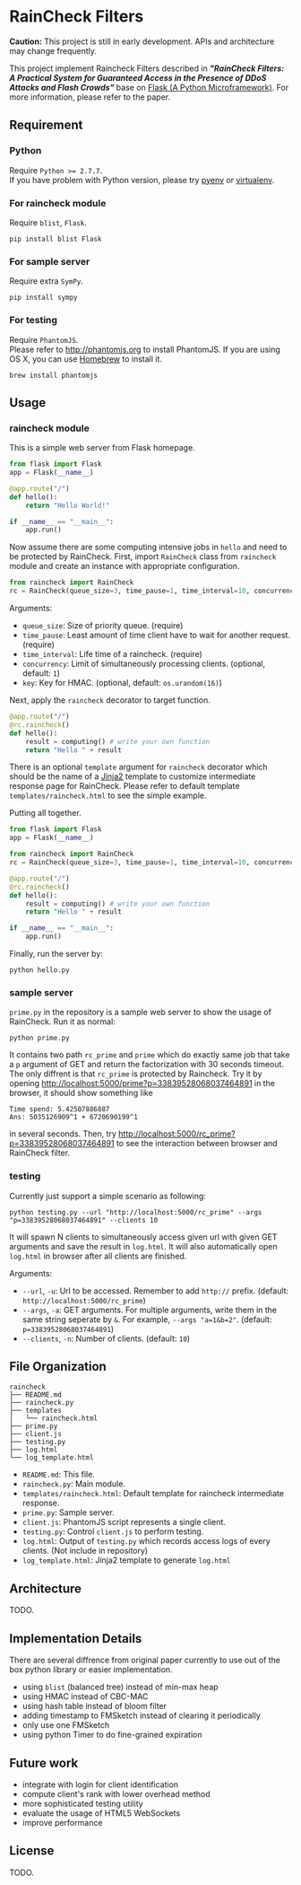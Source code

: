 # RainCheck Filters
**Caution:** This project is still in early development. APIs and architecture may change frequently.

This project implement Raincheck Filters described in **_"RainCheck Filters: A Practical System for Guaranteed Access in the Presence of DDoS Attacks and Flash Crowds"_** base on [Flask (A Python Microframework)](http://flask.pocoo.org/).
For more information, please refer to the paper.

## Requirement
### Python
Require `Python >= 2.7.7`.  
If you have problem with Python version, please try [pyenv](https://github.com/yyuu/pyenv) or [virtualenv](http://docs.python-guide.org/en/latest/dev/virtualenvs/).

### For raincheck module
Require `blist`, `Flask`.

```
pip install blist Flask
```

### For sample server
Require extra `SymPy`.

```
pip install sympy
```

### For testing
Require `PhantomJS`.  
Please refer to <http://phantomjs.org> to install PhantomJS.
If you are using OS X, you can use [Homebrew](http://brew.sh/) to install it.

```
brew install phantomjs
```

## Usage

### raincheck module

This is a simple web server from Flask homepage.

```python
from flask import Flask
app = Flask(__name__)

@app.route("/")
def hello():
    return "Hello World!"

if __name__ == "__main__":
    app.run()
```

Now assume there are some computing intensive jobs in ```hello``` and need to be protected by RainCheck.
First, import ```RainCheck``` class from ```raincheck``` module and create an instance with appropriate configuration.

```python
from raincheck import RainCheck
rc = RainCheck(queue_size=3, time_pause=1, time_interval=10, concurrency=1, key='this is secret key')
```

Arguments:
- ```queue_size```: Size of priority queue. (require)
- ```time_pause```: Least amount of time client have to wait for another request. (require)
- ```time_interval```: Life time of a raincheck. (require)
- ```concurrency```: Limit of simultaneously processing clients. (optional, default: ```1```)
- ```key```: Key for HMAC. (optional, default: ```os.urandom(16)```)

Next, apply the ```raincheck``` decorator to target function.

```python
@app.route("/")
@rc.raincheck()
def hello():
    result = computing() # write your own function
    return "Hello " + result
```

There is an optional ```template``` argument for ```raincheck``` decorator which should be the name of a [Jinja2](http://jinja.pocoo.org) template to customize intermediate response page for RainCheck.
Please refer to default template ```templates/raincheck.html``` to see the simple example.

Putting all together.

```python
from flask import Flask
app = Flask(__name__)

from raincheck import RainCheck
rc = RainCheck(queue_size=3, time_pause=1, time_interval=10, concurrency=1, key='this is secret key')

@app.route("/")
@rc.raincheck()
def hello():
    result = computing() # write your own function
    return "Hello " + result

if __name__ == "__main__":
    app.run()
```

Finally, run the server by:

```
python hello.py
```

### sample server
```prime.py``` in the repository is a sample web server to show the usage of RainCheck.
Run it as normal:

```
python prime.py
```

It contains two path ```rc_prime``` and ```prime``` which do exactly same job that take a ```p``` argument of GET and return the factorization with 30 seconds timeout.
The only diffrent is that ```rc_prime``` is protected by Raincheck.
Try it by opening <http://localhost:5000/prime?p=33839528068037464891> in the browser, it should show something like

```
Time spend: 5.42507886887
Ans: 5035126909^1 + 6720690199^1
```

in several seconds.
Then, try <http://localhost:5000/rc_prime?p=33839528068037464891> to see the interaction between browser and RainCheck filter.



### testing
Currently just support a simple scenario as following:

```
python testing.py --url "http://localhost:5000/rc_prime" --args "p=33839528068037464891" --clients 10
```

It will spawn N clients to simultaneously access given url with given GET arguments and save the result in ```log.html```.
It will also automatically open ```log.html``` in browser after all clients are finished.

Arguments:
- ```--url```, ```-u```: Url to be accessed. Remember to add ```http://``` prefix. (default: ```http://localhost:5000/rc_prime```)
- ```--args```, ```-a```: GET arguments. For multiple arguments, write them in the same string seperate by ```&```. For example, ```--args "a=1&b=2"```. (default: ```p=33839528068037464891```)
- ```--clients```, ```-n```: Number of clients. (default: ```10```)

## File Organization
```
raincheck
├── README.md
├── raincheck.py
├── templates
│   └── raincheck.html
├── prime.py
├── client.js
├── testing.py
├── log.html
└── log_template.html
```

- ```README.md```: This file.
- ```raincheck.py```: Main module.
- ```templates/raincheck.html```: Default template for raincheck intermediate response.
- ```prime.py```: Sample server.
- ```client.js```: PhantomJS script represents a single client.
- ```testing.py```: Control ```client.js``` to perform testing.
- ```log.html```: Output of ```testing.py``` which records access logs of every clients. (Not include in repository)
- ```log_template.html```: Jinja2 template to generate ```log.html```

## Architecture
TODO.

## Implementation Details
There are several diffrence from original paper currently to use out of the box python library or easier implementation.

- using ```blist``` (balanced tree) instead of min-max heap
- using HMAC instead of CBC-MAC
- using hash table instead of bloom filter
- adding timestamp to FMSketch instead of clearing it periodically
- only use one FMSketch
- using python Timer to do fine-grained expiration

## Future work
- integrate with login for client identification
- compute client's rank with lower overhead method
- more sophisticated testing utility
- evaluate the usage of HTML5 WebSockets
- improve performance

## License
TODO.
